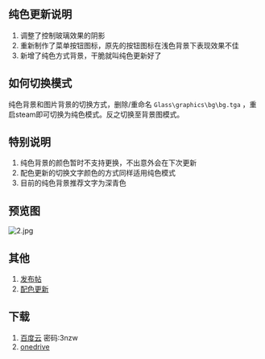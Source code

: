 ## 纯色更新说明

1. 调整了控制玻璃效果的阴影
2. 重新制作了菜单按钮图标，原先的按钮图标在浅色背景下表现效果不佳
3. 新增了纯色方式背景，干脆就叫纯色更新好了

## 如何切换模式

纯色背景和图片背景的切换方式，删除/重命名 `Glass\graphics\bg\bg.tga` ，重启steam即可切换为纯色模式。反之切换至背景图模式。

## 特别说明
1. 纯色背景的颜色暂时不支持更换，不出意外会在下次更新
2. 配色更新的切换文字颜色的方式同样适用纯色模式
3. 目前的纯色背景推荐文字为深青色

## 预览图
![2.jpg](https://upload-images.jianshu.io/upload_images/11296261-1133c36836db6534.jpg?imageMogr2/auto-orient/strip%7CimageView2/2/w/1240)

## 其他
1. [发布帖](https://steamcn.com/t409795-1-1)
2. [配色更新](https://steamcn.com/t413413-1-1)

## 下载

1. [百度云](https://pan.baidu.com/s/1sXhuhxFlizooPmIossN6dQ#list/path=%2F) 密码:3nzw
2. [onedrive](https://1drv.ms/f/s!AlLFfmBi5_NSlM8ylMVrHnPO4qGcow)
